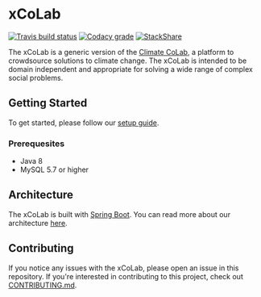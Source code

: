 # xCoLab

[![Travis build status](https://img.shields.io/travis/CCI-MIT/XCoLab.svg)]()
[![Codacy grade](https://img.shields.io/codacy/grade/c642c48510b04fda9fd2782d92f044cd/master.svg)]()
[![StackShare](https://img.shields.io/badge/tech-stack-0690fa.svg)](https://stackshare.io/climate-colab/climate-colab)

The xCoLab is a generic version of the [Climate CoLab](https://climatecolab.org), a platform to crowdsource solutions to climate change.  The xCoLab is intended to be domain independent and appropriate for solving a wide range of complex social problems.

## Getting Started

To get started, please follow our [setup guide](https://github.com/CCI-MIT/XCoLab/wiki/Development-Environment-Setup).

### Prerequesites

* Java 8
* MySQL 5.7 or higher

## Architecture

The xCoLab is built with [Spring Boot](https://github.com/spring-projects/spring-boot).
You can read more about our architecture [here](https://github.com/CCI-MIT/XCoLab/wiki/XCoLab-Architecture).

## Contributing

If you notice any issues with the xCoLab, please open an issue in this repository.
If you're interested in contributing to this project, check out [CONTRIBUTING.md](https://github.com/CCI-MIT/XCoLab/blob/master/CONTRIBUTING.md).
